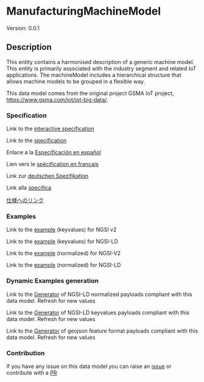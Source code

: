 # ManufacturingMachineModel
Version: 0.0.1

## Description 

This entity contains a harmonised description of a generic machine model. This entity is primarily associated with the industry segment and related IoT applications. The machineModel includes a hierarchical structure that allows machine models to be grouped in a flexible way.

This data model comes from the original project GSMA IoT project, https://www.gsma.com/iot/iot-big-data/.
### Specification

Link to the [interactive specification](https://swagger.lab.fiware.org/?url=https://smart-data-models.github.io/dataModel.ManufacturingMachine/ManufacturingMachineModel/swagger.yaml)

Link to the [specification](https://github.com/smart-data-models/dataModel.ManufacturingMachine/blob/master/ManufacturingMachineModel/doc/spec.md)

Enlace a la [Especificación en español](https://github.com/smart-data-models/dataModel.ManufacturingMachine/blob/master/ManufacturingMachineModel/doc/spec_ES.md)

Lien vers le [spécification en français](https://github.com/smart-data-models/dataModel.ManufacturingMachine/blob/master/ManufacturingMachineModel/doc/spec_FR.md)

Link zur [deutschen Spezifikation](https://github.com/smart-data-models/dataModel.ManufacturingMachine/blob/master/ManufacturingMachineModel/doc/spec_DE.md)

Link alla [specifica](https://github.com/smart-data-models/dataModel.ManufacturingMachine/blob/master/ManufacturingMachineModel/doc/spec_IT.md)

[仕様へのリンク](https://github.com/smart-data-models/dataModel.ManufacturingMachine/blob/master/ManufacturingMachineModel/doc/spec_JA.md)
### Examples

Link to the [example](https://smart-data-models.github.io/dataModel.ManufacturingMachine/ManufacturingMachineModel/examples/example.json) (keyvalues) for NGSI v2

Link to the [example](https://smart-data-models.github.io/dataModel.ManufacturingMachine/ManufacturingMachineModel/examples/example.jsonld) (keyvalues) for NGSI-LD

Link to the [example](https://smart-data-models.github.io/dataModel.ManufacturingMachine/ManufacturingMachineModel/examples/example-normalized.json) (normalized) for NGSI-V2

Link to the [example](https://smart-data-models.github.io/dataModel.ManufacturingMachine/ManufacturingMachineModel/examples/example-normalized.jsonld) (normalized) for NGSI-LD
### Dynamic Examples generation

Link to the [Generator](https://smartdatamodels.org/extra/ngsi-ld_generator.php?schemaUrl=https://raw.githubusercontent.com/smart-data-models/dataModel.ManufacturingMachine/master/ManufacturingMachineModel/schema.json&email=info@smartdatamodels.org) of NGSI-LD normalized payloads compliant with this data model. Refresh for new values

Link to the [Generator](https://smartdatamodels.org/extra/ngsi-ld_generator_keyvalues.php?schemaUrl=https://raw.githubusercontent.com/smart-data-models/dataModel.ManufacturingMachine/master/ManufacturingMachineModel/schema.json&email=info@smartdatamodels.org) of NGSI-LD keyvalues payloads compliant with this data model. Refresh for new values

Link to the [Generator](https://smartdatamodels.org/extra/geojson_features_generator.php?schemaUrl=https://raw.githubusercontent.com/smart-data-models/dataModel.ManufacturingMachine/master/ManufacturingMachineModel/schema.json&email=info@smartdatamodels.org) of geojson feature format payloads compliant with this data model. Refresh for new values
### Contribution

 If you have any issue on this data model you can raise an [issue](https://github.com/smart-data-models/dataModel.ManufacturingMachine/issues)  or contribute with a [PR](https://github.com/smart-data-models/dataModel.ManufacturingMachine/pulls)